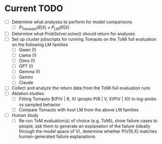 # Current TODO
- [ ] Determine what analyses to perform for model comparisons
    - [ ] $P_{\text{Tomauto}}(R|X) \times P_{LM}(R|X)$
- [ ] Determine what ProbSolver.solve() should return for analyses
- [ ] Set up cluster jobscripts for running Tomauto on the ToMi full evaluation on the following LM families
    - [ ] Qwen (!)
    - [ ] Llama (!)
    - [ ] Olmo (!)
    - [ ] GPT (!)
    - [ ] Gemma (!)
    - [ ] Gemini
    - [ ] Claude
- [ ] Collect and analyze the return data from the ToMi full evaluation runs
- [ ] Ablation studies
    - [ ] Fitting Tomauto $(P(V | R, X) \propto P(R | V, X)P(V | X)) to log-probs vs sampled behavior
    - [ ] Compare Tomauto with host LM from the above LM families
- [ ] Human study
    - [ ] Re-run ToM evaluation(s) of choice (e.g. ToMi), show failure cases to people, ask them to generate an explanation of the failure (ideally through the model space of V), determine whether P(V|R,X) matches human-generated failure explanations
